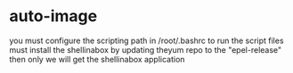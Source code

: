 # auto-image
you must configure the scripting path in /root/.bashrc to run the script files
must install the shellinabox by updating theyum repo to the "epel-release" then only we will get the shellinabox application 
